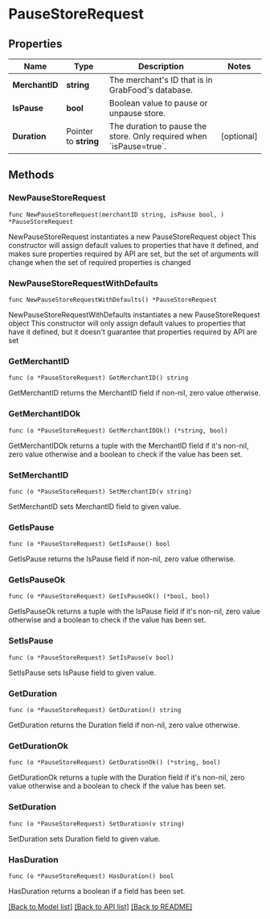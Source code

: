 # PauseStoreRequest

## Properties

Name | Type | Description | Notes
------------ | ------------- | ------------- | -------------
**MerchantID** | **string** | The merchant&#39;s ID that is in GrabFood&#39;s database. | 
**IsPause** | **bool** | Boolean value to pause or unpause store. | 
**Duration** | Pointer to **string** | The duration to pause the store. Only required when &#x60;isPause&#x3D;true&#x60;. | [optional] 

## Methods

### NewPauseStoreRequest

`func NewPauseStoreRequest(merchantID string, isPause bool, ) *PauseStoreRequest`

NewPauseStoreRequest instantiates a new PauseStoreRequest object
This constructor will assign default values to properties that have it defined,
and makes sure properties required by API are set, but the set of arguments
will change when the set of required properties is changed

### NewPauseStoreRequestWithDefaults

`func NewPauseStoreRequestWithDefaults() *PauseStoreRequest`

NewPauseStoreRequestWithDefaults instantiates a new PauseStoreRequest object
This constructor will only assign default values to properties that have it defined,
but it doesn't guarantee that properties required by API are set

### GetMerchantID

`func (o *PauseStoreRequest) GetMerchantID() string`

GetMerchantID returns the MerchantID field if non-nil, zero value otherwise.

### GetMerchantIDOk

`func (o *PauseStoreRequest) GetMerchantIDOk() (*string, bool)`

GetMerchantIDOk returns a tuple with the MerchantID field if it's non-nil, zero value otherwise
and a boolean to check if the value has been set.

### SetMerchantID

`func (o *PauseStoreRequest) SetMerchantID(v string)`

SetMerchantID sets MerchantID field to given value.


### GetIsPause

`func (o *PauseStoreRequest) GetIsPause() bool`

GetIsPause returns the IsPause field if non-nil, zero value otherwise.

### GetIsPauseOk

`func (o *PauseStoreRequest) GetIsPauseOk() (*bool, bool)`

GetIsPauseOk returns a tuple with the IsPause field if it's non-nil, zero value otherwise
and a boolean to check if the value has been set.

### SetIsPause

`func (o *PauseStoreRequest) SetIsPause(v bool)`

SetIsPause sets IsPause field to given value.


### GetDuration

`func (o *PauseStoreRequest) GetDuration() string`

GetDuration returns the Duration field if non-nil, zero value otherwise.

### GetDurationOk

`func (o *PauseStoreRequest) GetDurationOk() (*string, bool)`

GetDurationOk returns a tuple with the Duration field if it's non-nil, zero value otherwise
and a boolean to check if the value has been set.

### SetDuration

`func (o *PauseStoreRequest) SetDuration(v string)`

SetDuration sets Duration field to given value.

### HasDuration

`func (o *PauseStoreRequest) HasDuration() bool`

HasDuration returns a boolean if a field has been set.


[[Back to Model list]](../README.md#documentation-for-models) [[Back to API list]](../README.md#documentation-for-api-endpoints) [[Back to README]](../README.md)


